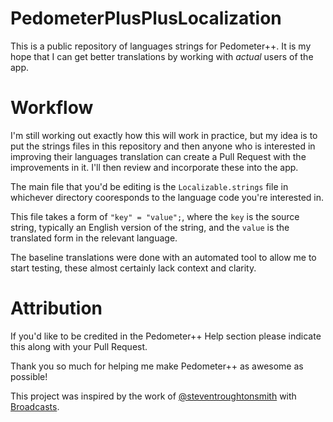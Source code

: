 # PedometerPlusPlusLocalization

This is a public repository of languages strings for Pedometer++.  It is my hope that I can get better translations by working with *actual* users of the app.

# Workflow

I'm still working out exactly how this will work in practice, but my idea is to put the strings files in this repository and then anyone who is interested in improving their languages translation can create a Pull Request with the improvements in it.  I'll then review and incorporate these into the app.

The main file that you'd be editing is the `Localizable.strings` file in whichever directory cooresponds to the language code you're interested in.

This file takes a form of `"key" = "value";`, where the `key` is the source string, typically an English version of the string, and the `value` is the translated form in the relevant language. 

The baseline translations were done with an automated tool to allow me to start testing, these almost certainly lack context and clarity.  

# Attribution

If you'd like to be credited in the Pedometer++ Help section please indicate this along with your Pull Request. 

Thank you so much for helping me make Pedometer++ as awesome as possible!

This project was inspired by the work of [@steventroughtonsmith](https://github.com/steventroughtonsmith)
 with [Broadcasts](https://github.com/steventroughtonsmith/broadcasts-localization).
